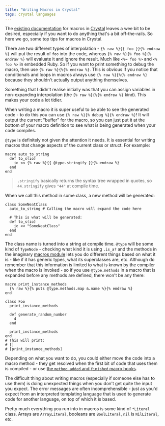 ```yaml
---
title: "Writing Macros in Crystal"
tags: crystal languages
---
```


The [existing documentation](https://crystal-lang.org/docs/syntax_and_semantics/macros.html) for macros in [Crystal](https://crystal-lang.org) leaves a wee bit to be desired, especially if you want to do anything that's a bit off-the-rails. So here we go, some top tips for macros in Crystal.

There are two different types of interpolation - `{% raw %}{{ foo }}{% endraw %}` will put the result of `foo` into the code, whereas `{% raw %}{% foo %}{% endraw %}` will evaluate it and ignore the result. Much like `<%= foo %>` and `<% foo %>` in embedded Ruby. So if you want to print something to debug the macro, then use `{% raw %}{%{% endraw %}`. This is obvious if you notice that conditionals and loops in macros always use `{% raw %}{%{% endraw %}` because they shouldn't actually output anything themselves.

Something that I didn't realise initially was that you can assign variables in non-expanding interpolation (the `{% raw %}{%{% endraw %}` kind). This makes your code a lot tidier.

When writing a macro it is super useful to be able to see the generated code - to do this you can use `{% raw %}{% debug %}{% endraw %}`! It will output the current "buffer" for the macro, so you can just put it at the bottom of your macro definition to see what is being generated when your code compiles.

`@type` is definitely not given the attention it needs. It is essential for writing macros that change aspects of the current class or struct. For example:

```crystal
macro auto_to_string
  def to_s(io)
    io << {% raw %}{{ @type.stringify }}{% endraw %}
  end
end
```

> `.stringify` basically returns the syntax tree wrapped in quotes, so `44.stringify` gives `"44"` at compile time.

When we call this method in some class, a new method will be generated:

```crystal
class SomeNeatClass
  auto_to_string # Calling the macro will expand the code here

  # This is what will be generated:
  def to_s(io)
    io << "SomeNeatClass"
  end
end
```

The class name is turned into a string at compile time. `@type` will be some kind of `TypeNode` - checking what kind it is using `.is_a?` and the methods in the imaginary [macros module](https://crystal-lang.org/api/Crystal/Macros.html) lets you do different things based on what it is - like if it has generic types, what its superclasses are, etc. Although do remember that this information is limited to what is known by the compiler when the macro is invoked - so if you use `@type.methods` in a macro that is expanded before any methods are defined, there won't be any there:

```crystal
macro print_instance_methods
  {% raw %}{% puts @type.methods.map &.name %}{% endraw %}
end

class Foo
  print_instance_methods

  def generate_random_number
    4
  end

  print_instance_methods
end
# This will print:
# []
# [print_instance_methods]
```

Depending on what you want to do, you could either move the code into a macro method - they get resolved when the first bit of code that uses them is compiled - or use [the `method_added` and `finished` macro hooks](https://crystal-lang.org/docs/syntax_and_semantics/macros/hooks.html).

The difficult thing about writing macros (especially if someone else has to use them) is doing unexpected things when you don't get quite the input you expect. The error messages are often incomprehensible - just as you'd expect from an interpreted templating language that is used to generate code for another language, on top of which it is based.

Pretty much everything you run into in macros is some kind of `*Literal` class. Arrays are `ArrayLiteral`, booleans are `BoolLiteral`, `nil` is `NilLiteral`, etc.
